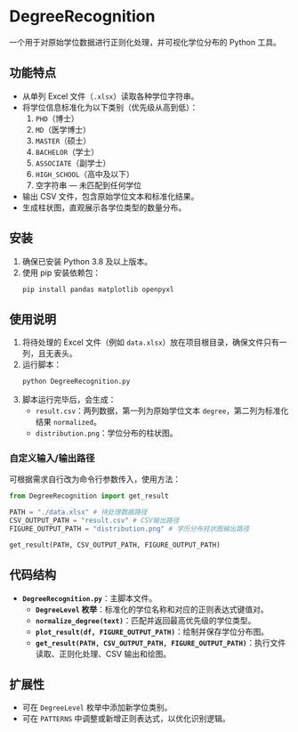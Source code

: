 # DegreeRecognition

一个用于对原始学位数据进行正则化处理，并可视化学位分布的 Python 工具。

## 功能特点

- 从单列 Excel 文件（`.xlsx`）读取各种学位字符串。
- 将学位信息标准化为以下类别（优先级从高到低）：
  1. `PHD`（博士）
  2. `MD`（医学博士）
  3. `MASTER`（硕士）
  4. `BACHELOR`（学士）
  5. `ASSOCIATE`（副学士）
  6. `HIGH_SCHOOL`（高中及以下）
  7. 空字符串 — 未匹配到任何学位
- 输出 CSV 文件，包含原始学位文本和标准化结果。
- 生成柱状图，直观展示各学位类型的数量分布。

## 安装

1. 确保已安装 Python 3.8 及以上版本。
2. 使用 pip 安装依赖包：
   ```bash
   pip install pandas matplotlib openpyxl
   ```

## 使用说明

1. 将待处理的 Excel 文件（例如 `data.xlsx`）放在项目根目录，确保文件只有一列，且无表头。
2. 运行脚本：
   ```bash
   python DegreeRecognition.py
   ```
3. 脚本运行完毕后，会生成：
   - `result.csv`：两列数据，第一列为原始学位文本 `degree`，第二列为标准化结果 `normalized`。
   - `distribution.png`：学位分布的柱状图。

### 自定义输入/输出路径

可根据需求自行改为命令行参数传入，使用方法：
```python
from DegreeRecognition import get_result

PATH = "./data.xlsx" # 待处理数据路径
CSV_OUTPUT_PATH = "result.csv" # CSV输出路径
FIGURE_OUTPUT_PATH = "distribution.png" # 学历分布柱状图输出路径

get_result(PATH, CSV_OUTPUT_PATH, FIGURE_OUTPUT_PATH)
```

## 代码结构

- **`DegreeRecognition.py`**：主脚本文件。
  - **`DegreeLevel` 枚举**：标准化的学位名称和对应的正则表达式键值对。
  - **`normalize_degree(text)`**：匹配并返回最高优先级的学位类型。
  - **`plot_result(df, FIGURE_OUTPUT_PATH)`**：绘制并保存学位分布图。
  - **`get_result(PATH, CSV_OUTPUT_PATH, FIGURE_OUTPUT_PATH)`**：执行文件读取、正则化处理、CSV 输出和绘图。
  

## 扩展性

- 可在 `DegreeLevel` 枚举中添加新学位类别。
- 可在 `PATTERNS` 中调整或新增正则表达式，以优化识别逻辑。